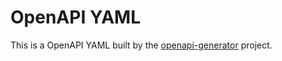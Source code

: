 # OpenAPI YAML
This is a OpenAPI YAML built by the [openapi-generator](https://github.com/openapitools/openapi-generator) project.
